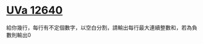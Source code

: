 # [UVa 12640](https://vjudge.net/problem/UVA-12640)  

給你幾行，每行有不定個數字，以空白分割，請輸出每行最大連續整數和，若為負數則輸出0  

